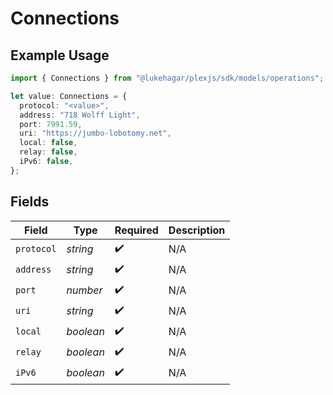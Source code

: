 # Connections

## Example Usage

```typescript
import { Connections } from "@lukehagar/plexjs/sdk/models/operations";

let value: Connections = {
  protocol: "<value>",
  address: "718 Wolff Light",
  port: 7991.59,
  uri: "https://jumbo-lobotomy.net",
  local: false,
  relay: false,
  iPv6: false,
};
```

## Fields

| Field              | Type               | Required           | Description        |
| ------------------ | ------------------ | ------------------ | ------------------ |
| `protocol`         | *string*           | :heavy_check_mark: | N/A                |
| `address`          | *string*           | :heavy_check_mark: | N/A                |
| `port`             | *number*           | :heavy_check_mark: | N/A                |
| `uri`              | *string*           | :heavy_check_mark: | N/A                |
| `local`            | *boolean*          | :heavy_check_mark: | N/A                |
| `relay`            | *boolean*          | :heavy_check_mark: | N/A                |
| `iPv6`             | *boolean*          | :heavy_check_mark: | N/A                |